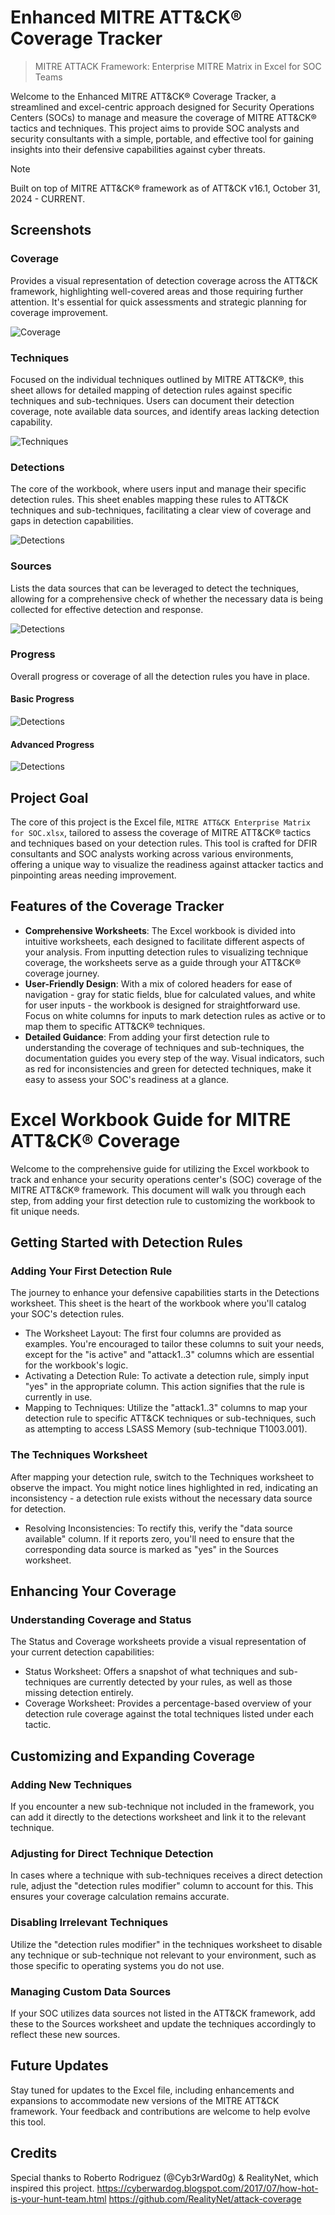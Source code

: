 
# Enhanced MITRE ATT&CK® Coverage Tracker
> MITRE ATTACK Framework: Enterprise MITRE Matrix in Excel for SOC Teams

Welcome to the Enhanced MITRE ATT&CK® Coverage Tracker, a streamlined and excel-centric approach designed for Security Operations Centers (SOCs) to manage and measure the coverage of MITRE ATT&CK® tactics and techniques. This project aims to provide SOC analysts and security consultants with a simple, portable, and effective tool for gaining insights into their defensive capabilities against cyber threats.

> [!NOTE]
> Built on top of MITRE ATT&CK® framework as of ATT&CK v16.1, October 31, 2024 - CURRENT.

## Screenshots
### Coverage
Provides a visual representation of detection coverage across the ATT&CK framework, highlighting well-covered areas and those requiring further attention. It's essential for quick assessments and strategic planning for coverage improvement.

![Coverage](images/Coverage.png)

### Techniques
Focused on the individual techniques outlined by MITRE ATT&CK®, this sheet allows for detailed mapping of detection rules against specific techniques and sub-techniques. Users can document their detection coverage, note available data sources, and identify areas lacking detection capability.

![Techniques](images/Techniques.png)

### Detections
The core of the workbook, where users input and manage their specific detection rules. This sheet enables mapping these rules to ATT&CK techniques and sub-techniques, facilitating a clear view of coverage and gaps in detection capabilities.

![Detections](images/Detections.png)

### Sources
Lists the data sources that can be leveraged to detect the techniques, allowing for a comprehensive check of whether the necessary data is being collected for effective detection and response.

![Detections](images/Sources.png)

### Progress
Overall progress or coverage of all the detection rules you have in place.
#### Basic Progress
![Detections](images/Basic_Progress.png)
#### Advanced Progress
![Detections](images/Advanced_Progress.png)

## Project Goal

The core of this project is the Excel file, `MITRE ATT&CK Enterprise Matrix for SOC.xlsx`, tailored to assess the coverage of MITRE ATT&CK® tactics and techniques based on your detection rules. This tool is crafted for DFIR consultants and SOC analysts working across various environments, offering a unique way to visualize the readiness against attacker tactics and pinpointing areas needing improvement.

## Features of the Coverage Tracker

- **Comprehensive Worksheets**: The Excel workbook is divided into intuitive worksheets, each designed to facilitate different aspects of your analysis. From inputting detection rules to visualizing technique coverage, the worksheets serve as a guide through your ATT&CK® coverage journey.
- **User-Friendly Design**: With a mix of colored headers for ease of navigation - gray for static fields, blue for calculated values, and white for user inputs - the workbook is designed for straightforward use. Focus on white columns for inputs to mark detection rules as active or to map them to specific ATT&CK® techniques.
- **Detailed Guidance**: From adding your first detection rule to understanding the coverage of techniques and sub-techniques, the documentation guides you every step of the way. Visual indicators, such as red for inconsistencies and green for detected techniques, make it easy to assess your SOC's readiness at a glance.

# Excel Workbook Guide for MITRE ATT&CK® Coverage
Welcome to the comprehensive guide for utilizing the Excel workbook to track and enhance your security operations center's (SOC) coverage of the MITRE ATT&CK® framework. This document will walk you through each step, from adding your first detection rule to customizing the workbook to fit unique needs.

## Getting Started with Detection Rules
### Adding Your First Detection Rule
The journey to enhance your defensive capabilities starts in the Detections worksheet. This sheet is the heart of the workbook where you'll catalog your SOC's detection rules.

* The Worksheet Layout: The first four columns are provided as examples. You're encouraged to tailor these columns to suit your needs, except for the "is active" and "attack1..3" columns which are essential for the workbook's logic.
* Activating a Detection Rule: To activate a detection rule, simply input "yes" in the appropriate column. This action signifies that the rule is currently in use.
* Mapping to Techniques: Utilize the "attack1..3" columns to map your detection rule to specific ATT&CK techniques or sub-techniques, such as attempting to access LSASS Memory (sub-technique T1003.001).

### The Techniques Worksheet
After mapping your detection rule, switch to the Techniques worksheet to observe the impact. You might notice lines highlighted in red, indicating an inconsistency - a detection rule exists without the necessary data source for detection.

* Resolving Inconsistencies: To rectify this, verify the "data source available" column. If it reports zero, you'll need to ensure that the corresponding data source is marked as "yes" in the Sources worksheet.

## Enhancing Your Coverage
### Understanding Coverage and Status
The Status and Coverage worksheets provide a visual representation of your current detection capabilities:

* Status Worksheet: Offers a snapshot of what techniques and sub-techniques are currently detected by your rules, as well as those missing detection entirely.
* Coverage Worksheet: Provides a percentage-based overview of your detection rule coverage against the total techniques listed under each tactic.

## Customizing and Expanding Coverage
### Adding New Techniques
If you encounter a new sub-technique not included in the framework, you can add it directly to the detections worksheet and link it to the relevant technique.

### Adjusting for Direct Technique Detection
In cases where a technique with sub-techniques receives a direct detection rule, adjust the "detection rules modifier" column to account for this. This ensures your coverage calculation remains accurate.

### Disabling Irrelevant Techniques
Utilize the "detection rules modifier" in the techniques worksheet to disable any technique or sub-technique not relevant to your environment, such as those specific to operating systems you do not use.

### Managing Custom Data Sources
If your SOC utilizes data sources not listed in the ATT&CK framework, add these to the Sources worksheet and update the techniques accordingly to reflect these new sources.

## Future Updates

Stay tuned for updates to the Excel file, including enhancements and expansions to accommodate new versions of the MITRE ATT&CK framework. Your feedback and contributions are welcome to help evolve this tool.

## Credits

Special thanks to Roberto Rodriguez (@Cyb3rWard0g) & RealityNet, which inspired this project.
https://cyberwardog.blogspot.com/2017/07/how-hot-is-your-hunt-team.html
https://github.com/RealityNet/attack-coverage
